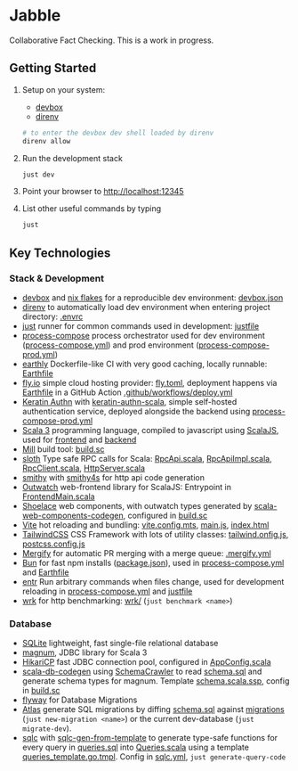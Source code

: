 # Jabble

Collaborative Fact Checking. This is a work in progress.

## Getting Started

1. Setup on your system:

   - [devbox](https://www.jetpack.io/devbox)
   - [direnv](https://direnv.net/)

   ```bash
   # to enter the devbox dev shell loaded by direnv
   direnv allow
   ```

1. Run the development stack

   ```bash
   just dev
   ```

1. Point your browser to <http://localhost:12345>
1. List other useful commands by typing
   ```bash
   just
   ```

## Key Technologies

### Stack & Development

- [devbox](https://www.jetpack.io/devbox) and [nix flakes](https://zero-to-nix.com/concepts/flakes) for a reproducible dev environment: [devbox.json](devbox.json)
- [direnv](https://direnv.net/) to automatically load dev environment when entering project directory: [.envrc](.envrc)
- [just](https://github.com/casey/just) runner for common commands used in development: [justfile](justfile)
- [process-compose](https://github.com/F1bonacc1/process-compose) process orchestrator used for dev environment ([process-compose.yml](process-compose.yml)) and prod environment ([process-compose-prod.yml](process-compose-prod.yml))
- [earthly](https://docs.earthly.dev/) Dockerfile-like CI with very good caching, locally runnable: [Earthfile](Earthfile)
- [fly.io](https://fly.io/) simple cloud hosting provider: [fly.toml](fly.toml), deployment happens via [Earthfile](Earthfile) in a GitHub Action [.github/workflows/deploy.yml](.github/workflows/deploy.yml)
- [Keratin Authn](https://keratin.github.io/) with [keratin-authn-scala](https://github.com/cornerman/keratin-authn-scala), simple self-hosted authentication service, deployed alongside the backend using [process-compose-prod.yml](process-compose-prod.yml)
- [Scala 3](https://www.scala-lang.org/) programming language, compiled to javascript using [ScalaJS](https://www.scala-js.org/), used for [frontend](frontend/src/frontend/) and [backend](backend/src/backend/)
- [Mill](https://mill-build.com) build tool: [build.sc](build.sc)
- [sloth](https://github.com/cornerman/sloth) Type safe RPC calls for Scala: [RpcApi.scala](rpc/src/rpc/RpcApi.scala), [RpcApiImpl.scala](backend/src/backend/RpcApiImpl.scala), [RpcClient.scala](frontend/src/frontend/RpcClient.scala), [HttpServer.scala](backend/src/backend/HttpServer.scala)
- [smithy](https://smithy.io) with [smithy4s](https://disneystreaming.github.io/smithy4s/) for http api code generation
- [Outwatch](https://github.com/outwatch/outwatch/) web-frontend library for ScalaJS: Entrypoint in [FrontendMain.scala](frontend/src/frontend/FrontendMain.scala)
- [Shoelace](https://shoelace.style/) web components, with outwatch types generated by [scala-web-components-codegen](https://github.com/cornerman/scala-web-components-codegen), configured in [build.sc](build.sc)
- [Vite](https://vitejs.dev) hot reloading and bundling: [vite.config.mts](vite.config.mts), [main.js](main.js), [index.html](index.html)
- [TailwindCSS](https://tailwindcss.com/) CSS Framework with lots of utility classes: [tailwind.onfig.js](tailwind.config.js), [postcss.config.js](postcss.config.js)
- [Mergify](https://docs.mergify.com/) for automatic PR merging with a merge queue: [.mergify.yml](.mergify.yml)
- [Bun](https://bun.sh/docs) for fast npm installs ([package.json](package.json)), used in [process-compose.yml](process-compose.yml) and [Earthfile](Earthfile)
- [entr](https://github.com/eradman/entr) Run arbitrary commands when files change, used for development reloading in [process-compose.yml](process-compose.yml) and [justfile](justfile)
- [wrk](https://github.com/wg/wrk) for http benchmarking: [wrk/](wrk) (`just benchmark <name>`)

### Database

- [SQLite](https://www.sqlite.org/) lightweight, fast single-file relational database
- [magnum](https://github.com/AugustNagro/magnum), JDBC library for Scala 3
- [HikariCP](https://github.com/brettwooldridge/HikariCP) fast JDBC connection pool, configured in [AppConfig.scala](backend/src/backend/AppConfig.scala)
- [scala-db-codegen](https://github.com/cornerman/scala-db-codegen) using [SchemaCrawler](https://www.schemacrawler.com/) to read [schema.sql](schema.sql) and generate schema types for magnum. Template [schema.scala.ssp](schema.scala.ssp), config in [build.sc](build.sc)
- [flyway](https://flywaydb.org/) for Database Migrations
- [Atlas](https://atlasgo.io/docs) generate SQL migrations by diffing [schema.sql](schema.sql) against [migrations](backend/resources/migrations/) (`just new-migration <name>`) or the current dev-database (`just migrate-dev`).
- [sqlc](https://docs.sqlc.dev/en/latest/) with [sqlc-gen-from-template](https://github.com/fdietze/sqlc-gen-from-template) to generate type-safe functions for every query in [queries.sql](queries.sql) into [Queries.scala](backend/src/backend/queries/Queries.scala) using a template [queries_template.go.tmpl](queries_template.go.tmpl). Config in [sqlc.yml](sqlc.yml), `just generate-query-code`
